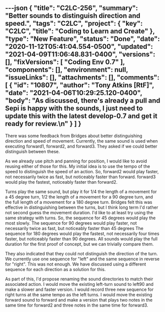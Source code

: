 ---json
{
  "title": "C2LC-256",
  "summary": "Better sounds to distinguish direction and speed.",
  "tags": "C2LC",
  "project": {
    "key": "C2LC",
    "title": "Coding to Learn and Create"
  },
  "type": "New Feature",
  "status": "Done",
  "date": "2020-11-12T05:41:04.554-0500",
  "updated": "2021-04-09T11:06:48.831-0400",
  "versions": [],
  "fixVersions": [
    "Coding Env 0.7"
  ],
  "components": [],
  "environment": null,
  "issueLinks": [],
  "attachments": [],
  "comments": [
    {
      "id": "10807",
      "author": "Tony Atkins [RtF]",
      "date": "2021-04-06T10:29:25.120-0400",
      "body": "As discussed, there's already a pull and Sepi is happy with the sounds, I just need to update this with the latest develop-0.7 and get it ready for review.\n"
    }
  ]
}
---
There was some feedback from Bridges about better distinguishing direction and speed of movement.  Currently, the same sound is used when executing forward1, forward2, and forward3.  They asked if we could better distinguish between these.

As we already use pitch and panning for position, I would like to avoid reusing either of those for this.  My initial idea is to use the tempo of the speed to distinguish the speed of an action.  So, forward2 would play faster, not necessarily twice as fast, but noticeably faster than forward.  forward3 would play the fastest, noticeably faster than forward2.

Turns play the same sound, but play it for 1/4 the length of a movement for a 45 degree turn, 1/2 the length of a movement for a 90 degree turn, and the full length of a movement for a 180 degree turn.  Bridges felt this was effective in distinguishing between the turns, but I think long term I'd rather not second guess the movement duration.  I'd like to at least try using the same strategy with turns.  So, the sequence for 45 degrees would play the most slowly.  The sequence for 90 degrees would play faster, not necessarily twice as fast, but noticeably faster than 45 degrees  The sequence for 180 degrees would play the fastest, not necessarily four times faster, but noticeably faster than 90 degrees.  All sounds would play the full duration for the first proof of concept, but we can trivially compare them.

They also indicated that they could not distinguish the direction of the turn.  We currently use one sequence for "left" and the same sequence in reverse for "right".  This was not enough.  We have discussed using a different sequence for each direction as a solution for this.

As part of this, I'd propose renaming the sound directories to match their associated action.  I would move the existing left-turn sound to left90 and make a slower and faster version.  I would record three new sequence for right turns at the same tempo as the left turns.  I would move the existing forward sound to forward and make a version that plays two notes in the same time for forward2 and three notes in the same time for forward3.

        
